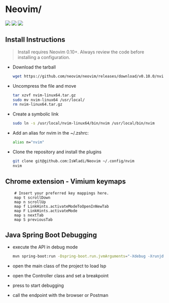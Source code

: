 # Neovim/

<a href="https://dotfyle.com/IsWladi/neovim"><img src="https://dotfyle.com/IsWladi/neovim/badges/plugins?style=flat" /></a>
<a href="https://dotfyle.com/IsWladi/neovim"><img src="https://dotfyle.com/IsWladi/neovim/badges/leaderkey?style=flat" /></a>
<a href="https://dotfyle.com/IsWladi/neovim"><img src="https://dotfyle.com/IsWladi/neovim/badges/plugin-manager?style=flat" /></a>

## Install Instructions

> Install requires Neovim 0.10+. Always review the code before installing a configuration.

- Download the tarball
    ```sh
    wget https://github.com/neovim/neovim/releases/download/v0.10.0/nvim-linux64.tar.gz
    ```

- Uncompress the file and move
    ```sh
    tar xzvf nvim-linux64.tar.gz
    sudo mv nvim-linux64 /usr/local/
    rm nvim-linux64.tar.gz
    ```

- Create a symbolic link
    ```sh
    sudo ln -s /usr/local/nvim-linux64/bin/nvim /usr/local/bin/nvim
    ```

- Add an alias for nvim in the ~/.zshrc:
    ```sh
    alias n="nvim"
    ```

- Clone the repository and install the plugins
    ```sh
    git clone git@github.com:IsWladi/Neovim ~/.config/nvim
    nvim
    ```

## Chrome extension - Vimium keymaps

```
    # Insert your preferred key mappings here.
    map t scrollDown
    map n scrollUp
    map f LinkHints.activateModeToOpenInNewTab
    map F LinkHints.activateMode
    map s nextTab
    map S previousTab
```

## Java Spring Boot Debugging
- execute the API in debug mode
    ```sh
    mvn spring-boot:run -Dspring-boot.run.jvmArguments="-Xdebug -Xrunjdwp:transport=dt_socket,server=y,suspend=y,address=5005"
    ```

- open the main class of the project to load lsp
- open the Controller class and set a breakpoint
- press <F5> to start debugging
- call the endpoint with the browser or Postman
